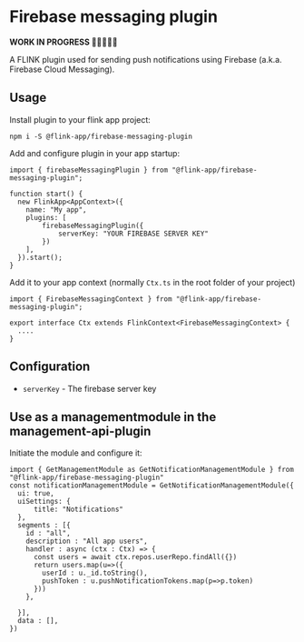 # Firebase messaging plugin

**WORK IN PROGRESS 👷‍♀️👷🏻‍♂️**

A FLINK plugin used for sending push notifications using Firebase (a.k.a. Firebase Cloud Messaging).

## Usage

Install plugin to your flink app project:

```
npm i -S @flink-app/firebase-messaging-plugin
```

Add and configure plugin in your app startup:

```
import { firebaseMessagingPlugin } from "@flink-app/firebase-messaging-plugin";

function start() {
  new FlinkApp<AppContext>({
    name: "My app",
    plugins: [
        firebaseMessagingPlugin({
            serverKey: "YOUR FIREBASE SERVER KEY"
        })
    ],
  }).start();
}

```

Add it to your app context (normally `Ctx.ts` in the root folder of your project)

```
import { FirebaseMessagingContext } from "@flink-app/firebase-messaging-plugin";

export interface Ctx extends FlinkContext<FirebaseMessagingContext> {
  ....
}

```

## Configuration

- `serverKey` - The firebase server key


## Use as a managementmodule in the management-api-plugin

Initiate the module and configure it:

```
import { GetManagementModule as GetNotificationManagementModule } from "@flink-app/firebase-messaging-plugin"
const notificationManagementModule = GetNotificationManagementModule({
  ui: true,
  uiSettings: {
      title: "Notifications"
  },
  segments : [{
    id : "all", 
    description : "All app users", 
    handler : async (ctx : Ctx) => {
      const users = await ctx.repos.userRepo.findAll({})
      return users.map(u=>({
        userId : u._id.toString(),
        pushToken : u.pushNotificationTokens.map(p=>p.token)
      }))
    },
   
  }],
  data : [],
})
```





